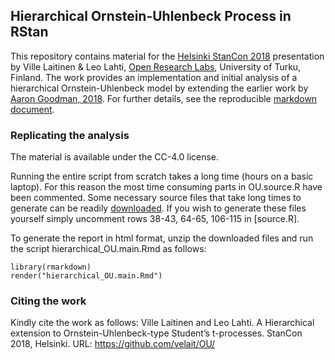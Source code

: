 ## Hierarchical Ornstein-Uhlenbeck Process in RStan

This repository contains material for the [Helsinki StanCon 2018](http://mc-stan.org/events/stancon2018Helsinki/) presentation by Ville Laitinen & Leo Lahti, [Open Research Labs](http://openresearchlabs.github.io), University of Turku, Finland. The work provides an implementation and initial analysis of a hierarchical Ornstein-Uhlenbeck model by extending the earlier work by [Aaron Goodman, 2018](https://github.com/stan-dev/stancon_talks/tree/master/2018/Contributed-Talks/05_goodman). For further details, see the reproducible [markdown document](https://github.com/velait/OU/blob/master/hierarchical_OU.main.md).


### Replicating the analysis

The material is available under the CC-4.0 license.

Running the entire script from scratch takes a long time (hours on a basic laptop). For this reason the most time consuming parts in OU.source.R have been
commented. Some necessary source files that take long times to generate can be readily [downloaded](https://drive.google.com/drive/folders/15kd6Y2CgoXEH6y0mqEU4YRLR4i_fTTrk?usp=sharing). If you wish to generate these files yourself
simply uncomment rows 38-43, 64-65, 106-115 in [source.R].

To generate the report in html format, unzip the downloaded files and run the script hierarchical_OU.main.Rmd as follows:

```
library(rmarkdown)
render("hierarchical_OU.main.Rmd")
```


### Citing the work

Kindly cite the work as follows: Ville Laitinen and Leo Lahti. A
Hierarchical extension to Ornstein-Uhlenbeck-type Student’s
t-processes. StanCon 2018, Helsinki. URL:
https://github.com/velait/OU/